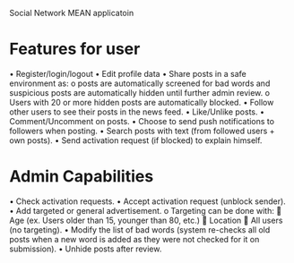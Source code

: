 Social Network MEAN applicatoin
# Features for user
•	Register/login/logout
•	Edit profile data
•	Share posts in a safe environment as:
o	posts are automatically screened for bad words and suspicious posts are automatically hidden until further admin review.
o	Users with 20 or more hidden posts are automatically blocked.
•	Follow other users to see their posts in the news feed.
•	Like/Unlike posts.
•	Comment/Uncomment on posts.
•	Choose to send push notifications to followers when posting.
•	Search posts with text (from followed users + own posts).
•	Send activation request (if blocked) to explain himself.
# Admin Capabilities
•	Check activation requests.
•	Accept activation request (unblock sender).
•	Add targeted or general advertisement.
o	Targeting can be done with:
	Age (ex. Users older than 15, younger than 80, etc.)
	Location
	All users (no targeting).
•	Modify the list of bad words (system re-checks all old posts when a new word is added as they were not checked for it on submission).
•	Unhide posts after review.
